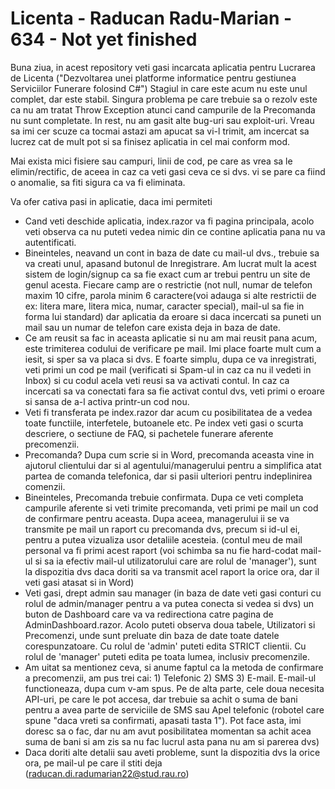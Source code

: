 # Licenta - Raducan Radu-Marian - 634 - Not yet finished

Buna ziua, in acest repository veti gasi incarcata aplicatia pentru Lucrarea de Licenta ("Dezvoltarea unei platforme informatice pentru gestiunea Serviciilor Funerare folosind C#")
Stagiul in care este acum nu este unul complet, dar este stabil. Singura problema pe care trebuie sa o rezolv este ca nu am tratat Throw Exception atunci cand campurile de la Precomanda nu sunt completate. In rest, nu am gasit alte bug-uri sau exploit-uri.
Vreau sa imi cer scuze ca tocmai astazi am apucat sa vi-l trimit, am incercat sa lucrez cat de mult pot si sa finisez aplicatia in cel mai conform mod.

Mai exista mici fisiere sau campuri, linii de cod, pe care as vrea sa le elimin/rectific, de aceea in caz ca veti gasi ceva ce si dvs. vi se pare ca fiind o anomalie, sa fiti sigura ca va fi eliminata.

Va ofer cativa pasi in aplicatie, daca imi permiteti
- Cand veti deschide aplicatia, index.razor va fi pagina principala, acolo veti observa ca nu puteti vedea nimic din ce contine aplicatia pana nu va autentificati.
- Bineinteles, neavand un cont in baza de date cu mail-ul dvs., trebuie sa va creati unul, apasand butonul de Inregistrare. Am lucrat mult la acest sistem de login/signup ca sa fie exact cum ar trebui pentru un site de genul acesta. Fiecare camp are o restrictie (not null, numar de telefon maxim 10 cifre, parola minim 6 caractere(voi adauga si alte restrictii de ex: litera mare, litera mica, numar, caracter special), mail-ul sa fie in forma lui standard) dar aplicatia da eroare si daca incercati sa puneti un mail sau un numar de telefon care exista deja in baza de date.
- Ce am reusit sa fac in aceasta aplicatie si nu am mai reusit pana acum, este trimiterea codului de verificare pe mail. Imi place foarte mult cum a iesit, si sper sa va placa si dvs. E foarte simplu, dupa ce va inregistrati, veti primi un cod pe mail (verificati si Spam-ul in caz ca nu il vedeti in Inbox) si cu codul acela veti reusi sa va activati contul. In caz ca incercati sa va conectati fara sa fie activat contul dvs, veti primi o eroare si sansa de a-l activa printr-un cod nou.
- Veti fi transferata pe index.razor dar acum cu posibilitatea de a vedea toate functiile, interfetele, butoanele etc. Pe index veti gasi o scurta descriere, o sectiune de FAQ, si pachetele funerare aferente precomenzii.
- Precomanda? Dupa cum scrie si in Word, precomanda aceasta vine in ajutorul clientului dar si al agentului/managerului pentru a simplifica atat partea de comanda telefonica, dar si pasii ulteriori pentru indeplinirea comenzii.
- Bineinteles, Precomanda trebuie confirmata. Dupa ce veti completa campurile aferente si veti trimite precomanda, veti primi pe mail un cod de confirmare pentru aceasta. Dupa aceea, managerului ii se va transmite pe mail un raport cu precomanda dvs, precum si id-ul ei, pentru a putea vizualiza usor detaliile acesteia. (contul meu de mail personal va fi primi acest raport (voi schimba sa nu fie hard-codat mail-ul si sa ia efectiv mail-ul utilizatorului care are rolul de 'manager'), sunt la dispozitia dvs daca doriti sa va transmit acel raport la orice ora, dar il veti gasi atasat si in Word) 
- Veti gasi, drept admin sau manager (in baza de date veti gasi conturi cu rolul de admin/manager pentru a va putea conecta si vedea si dvs) un buton de Dashboard care va va redirectiona catre pagina de AdminDashboard.razor. Acolo puteti observa doua tabele, Utilizatori si Precomenzi, unde sunt preluate din baza de date toate datele corespunzatoare. Cu rolul de 'admin' puteti edita STRICT clientii. Cu rolul de 'manager' puteti edita pe toata lumea, inclusiv precomenzile.
- Am uitat sa mentionez ceva, si anume faptul ca la metoda de confirmare a precomenzii, am pus trei cai: 1) Telefonic 2) SMS 3) E-mail. E-mail-ul functioneaza, dupa cum v-am spus. Pe de alta parte, cele doua necesita API-uri, pe care le pot accesa, dar trebuie sa achit o suma de bani pentru a avea parte de serviciile de SMS sau Apel telefonic (robotel care spune "daca vreti sa confirmati, apasati tasta 1"). Pot face asta, imi doresc sa o fac, dar nu am avut posibilitatea momentan sa achit acea suma de bani si am zis sa nu fac lucrul asta pana nu am si parerea dvs)
- Daca doriti alte detalii sau aveti probleme, sunt la dispozitia dvs la orice ora, pe mail-ul pe care il stiti deja (raducan.di.radumarian22@stud.rau.ro)
